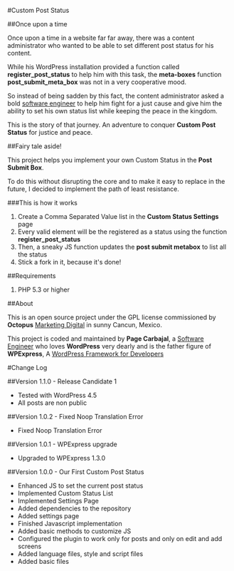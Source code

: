 #Custom Post Status

##Once upon a time

Once upon a time in a website far far away, there was a content administrator who wanted to be able to set different post status for his content.

While his WordPress installation provided a function called **register_post_status** to help him with this task, the **meta-boxes** function **post_submit_meta_box** was not in a very cooperative mood.  

So instead of being sadden by this fact, the content administrator asked a bold [software engineer](http://pagecarbajal.com) to help him fight for a just cause and give him the ability to set his own status list while keeping the peace in the kingdom.
 
This is the story of that journey. An adventure to conquer **Custom Post Status** for justice and peace.

##Fairy tale aside!

This project helps you implement your own Custom Status in the **Post Submit Box**.

To do this without disrupting the core and to make it easy to replace in the future, I decided to implement the path of least resistance.

###This is how it works
 
1. Create a Comma Separated Value list in the **Custom Status Settings** page
2. Every valid element will be the registered as a status using the function **register_post_status** 
3. Then, a sneaky JS function updates the **post submit metabox** to list all the status
4. Stick a fork in it, because it's done!

##Requirements

1. PHP 5.3 or higher

##About

This is an open source project under the GPL license commissioned by **Octopus** [Marketing Digital](http://octopus.mx) in sunny Cancun, Mexico. 

This project is coded and maintained by **Page Carbajal**, a [Software Engineer](http://pagecarbajal.com) who loves **WordPress** very dearly and is the father figure of **WPExpress**, A [WordPress Framework for Developers](http://pagecarbajal.com//wordpress-framework)

#Change Log

##Version 1.1.0 - Release Candidate 1
 
- Tested with WordPress 4.5
- All posts are non public 

##Version 1.0.2 - Fixed Noop Translation Error

- Fixed Noop Translation Error

##Version 1.0.1 - WPExpress upgrade

- Upgraded to WPExpress 1.3.0

##Version 1.0.0 - Our First Custom Post Status

- Enhanced JS to set the current post status 
- Implemented Custom Status List
- Implemented Settings Page
- Added dependencies to the repository
- Added settings page
- Finished Javascript implementation
- Added basic methods to customize JS
- Configured the plugin to work only for posts and only on edit and add screens
- Added language files, style and script files
- Added basic files